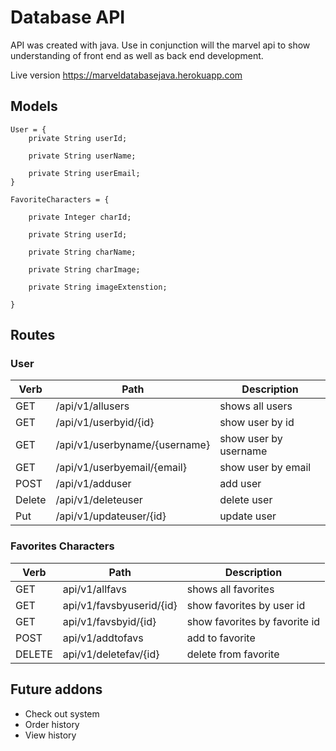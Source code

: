 # Database API 

API was created with java. Use in conjunction will the marvel api to show understanding of 
front end as well as back end development. 

Live version  https://marveldatabasejava.herokuapp.com
## Models
```
User = {
	private String userId;

	private String userName;

	private String userEmail;
}

FavoriteCharacters = {

	private Integer charId;

	private String userId;

	private String charName;

	private String charImage;

	private String imageExtenstion;

}
```
## Routes
### User

| Verb   | Path                          | Description           |
|--------|-------------------------------|-----------------------|
| GET    | /api/v1/allusers              | shows all users       |
| GET    | /api/v1/userbyid/{id}         | show user by id       |
| GET    | /api/v1/userbyname/{username} | show user by username |
| GET    | /api/v1/userbyemail/{email}   | show user by email    |
| POST   | /api/v1/adduser               | add user              |
| Delete | /api/v1/deleteuser            | delete user           |
| Put    | /api/v1/updateuser/{id}       | update user           |

### Favorites Characters

| Verb   | Path                     | Description                   |
|--------|--------------------------|-------------------------------|
| GET    | api/v1/allfavs           | shows all favorites           |
| GET    | api/v1/favsbyuserid/{id} | show favorites by user id     |
| GET    | api/v1/favsbyid/{id}     | show favorites by favorite id |
| POST   | api/v1/addtofavs         | add to favorite               |
| DELETE | api/v1/deletefav/{id}    | delete from favorite          |


## Future addons
- Check out system
- Order history 
- View history 

